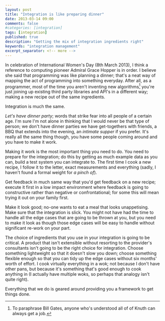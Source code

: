 ```yaml
---
layout: post
title: "Integration is like preparing dinner"
date: 2013-03-14 09:00
comments: false
#categories: [integration]
tags: [integration]
published: true
description: "Getting the mix of integration ingredients right"
keywords: "integration management"
excerpt_separator: <!-- more -->
---
```


In celebration of International Women's Day (8th March 2013), I think a reference to computing pioneer Admiral Grace Hopper is in order. I believe she said that programming was like planning a dinner; that's a neat way of mapping the act of programming into something everyday. After all, as a programmer, most of the time you aren't inventing new algorithms[^1] you're just joining up existing third party libraries and API's in a different way; making a new recipe out of the same ingredients.

Integration is much the same.

<!-- more -->

_Let's have dinner party_; words that strike fear into all people of a certain age. I'm sure I'm not alone in thinking that I would never be that type of person; we don't have dinner parties we have get-togethers with friends, a BBQ that extends into the evening, an _intimate supper_ if you prefer. It's really all the same thing though, you have some people coming around and you have to make it work.

Making it work is the most important thing you need to do. You need to prepare for the integration; do this by getting as much example data as you can, build a test system you can integrate to. The first time I cook a new recipe, I follow it to the letter, exact measurements and everything (sadly, I haven't found a formal weight for _a pinch of_).

Get feedback in much same way that you'd get feedback on a new recipe; execute it first in a low impact environment where feedback is going to constructive rather than negative or confrontational; for some this will mean trying it out on your family first.

Make it look good; no-one wants to eat a meal that looks unappetising. Make sure that the integration is slick. You might not have had the time to handle all the edge cases that are going to be thrown at you, but you need to make it look as though those edge cases will be easy to handle without significant re-work on your part.

The choice of ingredients that you use in your integration is going to be critical. A product that isn't extensible without resorting to the provider's consultants isn't going to be the right choice for integration. Choose something lightweight so that it doesn't slow you down; choose something flexible enough so that you can tidy up the edge cases without six months' worth of effort.  I cook virtually everything in a wok; not because I don't have other pans, but because it's something that's good enough to cook anything in (I actually have multiple woks, so perhaps that analogy isn't quite right).

Everything that we do is geared around providing you a framework to get things done.

[^1]: To paraphrase Bill Gates, anyone who's understood all of of Knuth can always get a job.
